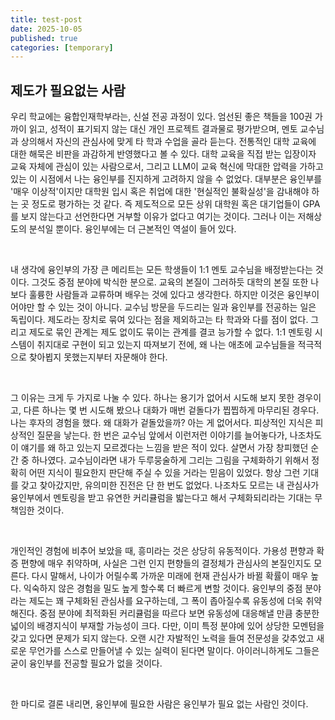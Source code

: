 ```yaml
---
title: test-post
date: 2025-10-05
published: true
categories: [temporary]
---
```


## 제도가 필요없는 사람

우리 학교에는 융합인재학부라는, 신설 전공 과정이 있다. 엄선된 좋은 책들을 100권 가까이 읽고, 성적이 표기되지 않는 대신 개인 프로젝트 결과물로 평가받으며, 멘토 교수님과 상의해서 자신의 관심사에 맞게 타 학과 수업을 골라 듣는다. 전통적인 대학 교육에 대한 해묵은 비판을 과감하게 반영했다고 볼 수 있다. 대학 교육을 직접 받는 입장이자 교육 자체에 관심이 있는 사람으로서, 그리고 LLM이 교육 혁신에 막대한 압력을 가하고 있는 이 시점에서 나는 융인부를 진지하게 고려하지 않을 수 없었다. 대부분은 융인부를 '매우 이상적'이지만 대학원 입시 혹은 취업에 대한 '현실적인 불확실성'을 감내해야 하는 곳 정도로 평가하는 것 같다. 즉 제도적으로 모든 상위 대학원 혹은 대기업들이 GPA를 보지 않는다고 선언한다면 거부할 이유가 없다고 여기는 것이다. 그러나 이는 저해상도의 분석일 뿐이다. 융인부에는 더 근본적인 역설이 들어 있다.     

​

내 생각에 융인부의 가장 큰 메리트는 모든 학생들이 1:1 멘토 교수님을 배정받는다는 것이다. 그것도 중점 분야에 박식한 분으로. 교육의 본질이 그러하듯 대학의 본질 또한 나보다 훌륭한 사람들과 교류하며 배우는 것에 있다고 생각한다. 하지만 이것은 융인부이어야만 할 수 있는 것이 아니다. 교수님 방문을 두드리는 일과 융인부를 전공하는 일은 독립이다. 제도라는 장치로 묶여 있다는 점을 제외하고는 타 학과와 다를 점이 없다. 그리고 제도로 묶인 관계는 제도 없이도 묶이는 관계를 결코 능가할 수 없다. 1:1 멘토링 시스템이 취지대로 구현이 되고 있는지 따져보기 전에, 왜 나는 애초에 교수님들을 적극적으로 찾아뵙지 못했는지부터 자문해야 한다. 

​

그 이유는 크게 두 가지로 나눌 수 있다. 하나는 용기가 없어서 시도해 보지 못한 경우이고, 다른 하나는 몇 번 시도해 봤으나 대화가 매번 겉돌다가 찝찝하게 마무리된 경우다. 나는 후자의 경험을 했다. 왜 대화가 겉돌았을까? 아는 게 없어서다. 피상적인 지식은 피상적인 질문을 낳는다. 한 번은 교수님 앞에서 이런저런 이야기를 늘어놓다가, 나조차도 이 얘기를 왜 하고 있는지 모르겠다는 느낌을 받은 적이 있다. 살면서 가장 창피했던 순간 중 하나였다. 교수님이라면 내가 두루뭉술하게 그리는 그림을 구체화하기 위해서 정확히 어떤 지식이 필요한지 판단해 주실 수 있을 거라는 믿음이 있었다. 항상 그런 기대를 갖고 찾아갔지만, 유의미한 진전은 단 한 번도 없었다. 나조차도 모르는 내 관심사가 융인부에서 멘토링을 받고 유연한 커리큘럼을 밟는다고 해서 구체화되리라는 기대는 무책임한 것이다. 

​

개인적인 경험에 비추어 보았을 때, 흥미라는 것은 상당히 유동적이다. 가용성 편향과 확증 편향에 매우 취약하며, 사실은 그런 인지 편향들의 결정체가 관심사의 본질인지도 모른다. 다시 말해서, 나이가 어릴수록 가까운 미래에 현재 관심사가 바뀔 확률이 매우 높다. 익숙하지 않은 경험을 밀도 높게 할수록 더 빠르게 변할 것이다. 융인부의 중점 분야라는 제도는 꽤 구체화된 관심사를 요구하는데, 그 폭이 좁아질수록 유동성에 더욱 취약해진다. 중점 분야에 최적화된 커리큘럼을 따르다 보면 유동성에 대응해낼 만큼 충분한 넓이의 배경지식이 부재할 가능성이 크다. 다만, 이미 특정 분야에 있어 상당한 모멘텀을 갖고 있다면 문제가 되지 않는다. 오랜 시간 자발적인 노력을 들여 전문성을 갖추었고 새로운 무언가를 스스로 만들어낼 수 있는 실력이 된다면 말이다. 아이러니하게도 그들은 굳이 융인부를 전공할 필요가 없을 것이다. 

​

한 마디로 결론 내리면, 융인부에 필요한 사람은 융인부가 필요 없는 사람인 것이다.